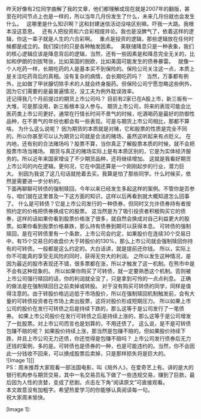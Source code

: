   
昨天好像有2位同学曲解了我的文章，他们都理解成现在就是2007年的翻版，甚至在时间节点上也是一样的，所以当年几月份发生了什么，未来几月份就也会发生什么。
 
这哪里是什么知识啊？这和封建迷信活动没啥区别嘛。吓我一大跳。我根本没这意思。
 
还有人把投资和六合彩相提并论。我也是没脾气了，依着这样的逻辑，你这一辈子就是人生的六合彩啊。
 
重点是投资的逻辑，那些逻辑放在任何时候都是成立的。我们探讨的只是各种触发因素。
 
美联储降息只是一种表象，我们的核心逻辑应该是降息背后的逻辑，当然，还有一些因素是和降息完全无关的，比如和伊朗的剑拔弩张，比如英国的脱欧，比如美国可能发生的债券暴雷。
 
就像一个人吃药一样，长期吃药的人是基本买不到保险的。保险公司关注这一点，本质上是关注吃药背后的真相。没有复杂的病情，会长期吃药吗？
 
当然，万事都有例外，比如做了甲状腺切除手术的人就会终身服药。但保险公司宁愿忽略这些例外，因为它们需要的是最普遍情况，没工夫为例外耽误效率。
   
还记得我几个月前提过的期货上市公司吗？ 目前有2家已在A股上市，新三板有一大堆，可是那没用，新三板根本没人参与。 期货上市公司，将来的表现可能会比医药类上市公司更好。通常在行情长时间不景气的时候，吃酒喝药是最好的防御性品种，在不景气的年份也都会有一些表现。可是与期货上市公司相比，那都不算啥。 为什么这么说呢？ 因为期货的本质就是对赌，它和股票的性质是完全不同的。所以你甚至可以认为期货公司就是合法的赌场，虽然这听起来有点贬义。 在内地，还有别的合法赌场吗？股票不算，当你真正了解股票本质的时候，就不会把股票市场当赌场。 期货与真正的赌场实际上是有本质区别的，它是为实体经济服务的。所以近年来国家增设了不少期货品种，还将继续增加。 这就是我看好期货上市公司的内在逻辑。更何况，它在中国还算是一个刚刚起步的行业，潜力巨大。 别因为我说了这几句话就抢着去买。我算是怕了那些同学。什么时候买，依然是需要进一步分析的。   
下面再聊聊可转债的强制赎回，今年以来已经发生多起这样的案例。不管你是否参与，咱们就在这里普及一下这方面的知识，这样以后再看到就大概知道怎么回事了。 什么是可转债？它是上市公司发行的一种债券，但同时又允许债券持有者按照约定的价格把债券换成它的股票。 这当然是为了吸引投资者积极购买它的债券，这样的话如果你看到股票价格涨了很多，就自然会换成对自己利益更大的股票。如果你看到股票价格暴跌，那么持有债券到期可以获得本息。 可转债的强制赎回，是在可转债里有一个条款，上市公司会约定，如果股价在连续30个交易日中，有15个交易日的收盘价大于转股价的130%，那么上市公司就会强制赎回你持有的可转债。一般都是这么约定的。大白话讲，就是提前还你钱。 所以，实际上你不可能真的享受无风险的同时，获得无穷大的利润。 之所以发生这种情况，是因为最近的股市表现还不错，很多票都在涨，所以才触发了这一机制。在熊市中是不会有这种现象的。 所以如果你购买了可转债，就一定要熟悉这个机制。否则被上市公司强行赎回的话，你的利润就全没了，只是拿到可怜的一点点利息。 正确的做法是在强制赎回日之前卖掉或转股。 对于没有购买可转债的同学，同样是值得注意的。由于转股价格远远低于市场股价，所以在强制赎回机制触发前，会有大量的可转债投资者在市场上卖出股票，这将对股价形成短期压力。 所以如果上市公司的股价在发行可转债之后是持续下跌的，那么这等于是公司发行了一笔债券。 如果上市公司股价在发行可转债之后是持续上涨的，那么这等于是公司增发了一批股票。对上市公司而言也是划算的，不用还债了。 这么说，是不是可转债包赚不赔的呢？ 如果股价持续上涨，那当然是包赚不赔的。但如果股价持续下跌，并且上市公司无力还债，你还觉得是包赚不赔吗？ 上市公司发行债券后无力还钱的案例，多的是。可转债也是债券的一种，也是可能违约的。当然，你不会因此一分钱收不回来，可以换成股票后卖掉，只是那样损失将是巨大的。  
![Image 1][]  
PS：周末推荐大家观看一部法国电影，叫《局外人》，在爱奇艺上有。讲的是大的银行机构参与期货交易，其中一名交易员私下做了一些违规交易，赚到了巨款，最后因为人性的贪婪，变成了悲剧。点击左下角“阅读原文”可直接观看。  
本文故意没有加粗字。希望热爱学习的你能够认真阅读每一句。  
祝大家周末愉快。

[Image 1]: 